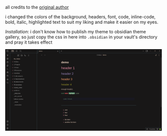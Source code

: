 all credits to the [original author](https://github.com/sspaeti/obsidian_kanagawa)

i changed the colors of the background, headers, font, code, inline-code, bold, italic, highlighted text to suit my liking and make it easier on my eyes.

_Installation_: i don't know how to publish my theme to obsidian theme gallery, so just copy the css in here into `.obsidian` in your vault's directory and pray it takes effect

![](dark.png)

